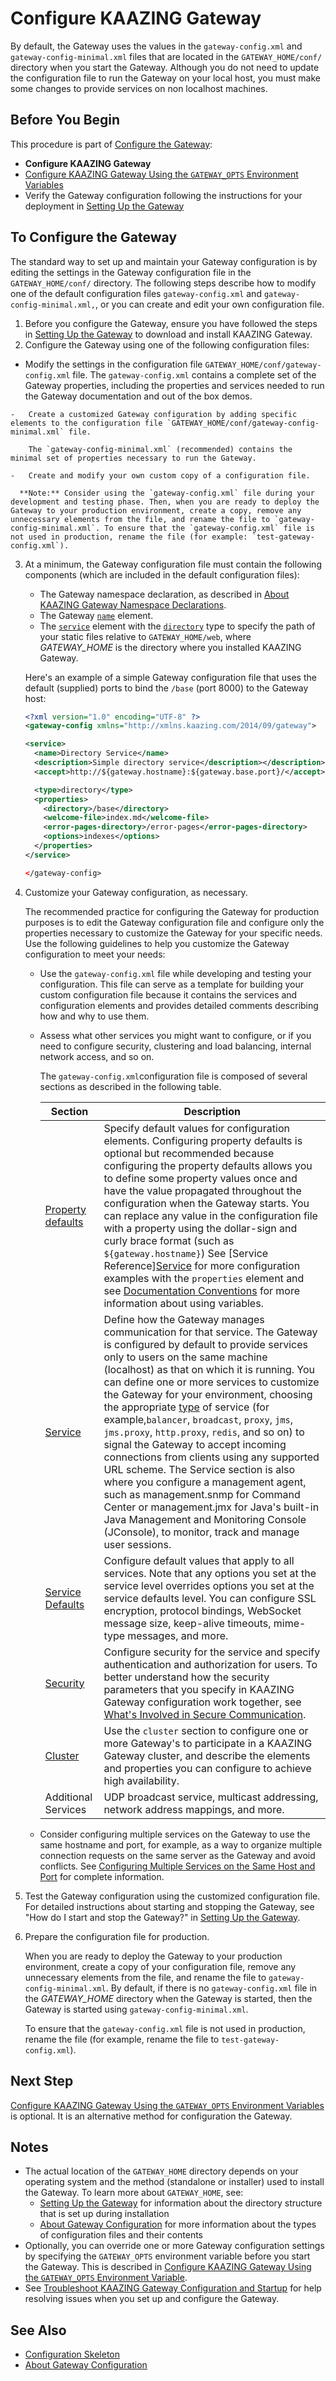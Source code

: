 Configure KAAZING Gateway
======================================================

By default, the Gateway uses the values in the `gateway-config.xml` and `gateway-config-minimal.xml` files that are located in the `GATEWAY_HOME/conf/` directory when you start the Gateway. Although you do not need to update the configuration file to run the Gateway on your local host, you must make some changes to provide services on non localhost machines.

Before You Begin
----------------

This procedure is part of [Configure the Gateway](o_configure_gateway_checklist.md):

-   **Configure KAAZING Gateway**
-   [Configure KAAZING Gateway Using the `GATEWAY_OPTS` Environment Variables](p_configure_gateway_opts.md)
-   Verify the Gateway configuration following the instructions for your deployment in [Setting Up the Gateway](../about/setup-guide.md)

To Configure the Gateway
---------------------------

The standard way to set up and maintain your Gateway configuration is by editing the settings in the Gateway configuration file in the `GATEWAY_HOME/conf/` directory. The following steps describe how to modify one of the default configuration files `gateway-config.xml` and `gateway-config-minimal.xml,`, or you can create and edit your own configuration file.

1.  Before you configure the Gateway, ensure you have followed the steps in [Setting Up the Gateway](../about/setup-guide.md) to download and install KAAZING Gateway.
2.  Configure the Gateway using one of the following configuration files:
  -   Modify the settings in the configuration file `GATEWAY_HOME/conf/gateway-config.xml` file.
        The `gateway-config.xml` contains a complete set of the Gateway properties, including the properties and services needed to run the Gateway documentation and out of the box demos.

    -   Create a customized Gateway configuration by adding specific elements to the configuration file `GATEWAY_HOME/conf/gateway-config-minimal.xml` file.

        The `gateway-config-minimal.xml` (recommended) contains the minimal set of properties necessary to run the Gateway.

    -   Create and modify your own custom copy of a configuration file.

      **Note:** Consider using the `gateway-config.xml` file during your development and testing phase. Then, when you are ready to deploy the Gateway to your production environment, create a copy, remove any unnecessary elements from the file, and rename the file to `gateway-config-minimal.xml`. To ensure that the `gateway-config.xml` file is not used in production, rename the file (for example: `test-gateway-config.xml`).

3.  At a minimum, the Gateway configuration file must contain the following components (which are included in the default configuration files):

    -   The Gateway namespace declaration, as described in [About KAAZING Gateway Namespace Declarations](c_configure_gateway_concepts.md#about-kaazing-gateway-namespace-declarations).
    -   The Gateway [`name`](../admin-reference/r_configure_gateway_service.md#service) element.
    -   The [`service`](../admin-reference/r_configure_gateway_service.md) element with the [`directory`](r_configure_gateway_service.md#directory) type to specify the path of your static files relative to `GATEWAY_HOME/web`, where *GATEWAY\_HOME* is the directory where you installed KAAZING Gateway.

    Here's an example of a simple Gateway configuration file that uses the default (supplied) ports to bind the `/base` (port 8000) to the Gateway host:

    ``` xml
    <?xml version="1.0" encoding="UTF-8" ?>
    <gateway-config xmlns="http://xmlns.kaazing.com/2014/09/gateway">

    <service>
      <name>Directory Service</name>
      <description>Simple directory service</description></description>
      <accept>http://${gateway.hostname}:${gateway.base.port}/</accept>

      <type>directory</type>
      <properties>
        <directory>/base</directory>
        <welcome-file>index.md</welcome-file>
        <error-pages-directory>/error-pages</error-pages-directory>
        <options>indexes</options>
      </properties>
    </service>

    </gateway-config>
    ```

4.  Customize your Gateway configuration, as necessary.

    The recommended practice for configuring the Gateway for production purposes is to edit the Gateway configuration file and configure only the properties necessary to customize the Gateway for your specific needs. Use the following guidelines to help you customize the Gateway configuration to meet your needs:

    -   Use the `gateway-config.xml` file while developing and testing your configuration. This file can serve as a template for building your custom configuration file because it contains the services and configuration elements and provides detailed comments describing how and why to use them.
    -   Assess what other services you might want to configure, or if you need to configure security, clustering and load balancing, internal network access, and so on.

        The `gateway-config.xml`configuration file is composed of several sections as described in the following table.

        | Section             | Description                                                                                                                                                                                                                                                                                                                                                                                                                                                                                                                        |
        |---------------------|------------------------------------------------------------------------------------------------------------------------------------------------------------------------------------------------------------------------------------------------------------------------------------------------------------------------------------------------------------------------------------------------------------------------------------------------------------------------------------------------------------------------------------|
        | [Property defaults](../about/about.md#text-conventions)  | Specify default values for configuration elements. Configuring property defaults is optional but recommended because configuring the property defaults allows you to define some property values once and have the value propagated throughout the configuration when the Gateway starts. You can replace any value in the configuration file with a property using the dollar-sign and curly brace format (such as `${gateway.hostname}`) See [Service Reference][Service](../admin-reference/r_configure_gateway_service.md) for more configuration examples with the `properties` element and see  [Documentation Conventions](../about/about.md) for more information about using variables.                                                                                     |
        | [Service](../admin-reference/r_configure_gateway_service.md#service) | Define how the Gateway manages communication for that service. The Gateway is configured by default to provide services only to users on the same machine (localhost) as that on which it is running. You can define one or more services to customize the Gateway for your environment, choosing the appropriate [type](../admin-reference/r_configure_gateway_service.md#type) of service (for example,`balancer`, `broadcast`, `proxy`, `jms`, `jms.proxy`, `http.proxy`, `redis`, and so on) to signal the Gateway to accept incoming connections from clients using any supported URL scheme.  The Service section is also where you configure a management agent, such as management.snmp for Command Center or management.jmx for Java's built-in Java Management and Monitoring Console (JConsole), to monitor, track and manage user sessions.|
        | [Service Defaults](../admin-reference/r_configure_gateway_service_defaults.md)| Configure default values that apply to all services. Note that any options you set at the service level overrides options you set at the service defaults level. You can configure SSL encryption, protocol bindings, WebSocket message size, keep-alive timeouts, mime-type messages, and more.|
        | [Security](../admin-reference/r_configure_gateway_security.md)  | Configure security for the service and specify authentication and authorization for users. To better understand how the security parameters that you specify in KAAZING Gateway configuration work together, see [What's Involved in Secure Communication](../security/u_secure_client_gateway_communication.md).|
        | [Cluster](../admin-reference/r_configure_gateway_cluster.md) | Use the `cluster` section to configure one or more Gateway's to participate in a KAAZING Gateway cluster, and describe the elements and properties you can configure to achieve high availability. |
        | Additional Services | UDP broadcast service, multicast addressing, network address mappings, and more.  |           
        
    -   Consider configuring multiple services on the Gateway to use the same hostname and port, for example, as a way to organize multiple connection requests on the same server as the Gateway and avoid conflicts. See [Configuring Multiple Services on the Same Host and Port](c_configure_gateway_multiple_services.md) for complete information.

5.  Test the Gateway configuration using the customized configuration file. For detailed instructions about starting and stopping the Gateway, see "How do I start and stop the Gateway?" in [Setting Up the Gateway](../about/setup-guide.md).
6.  Prepare the configuration file for production.

    When you are ready to deploy the Gateway to your production environment, create a copy of your configuration file, remove any unnecessary elements from the file, and rename the file to `gateway-config-minimal.xml`. By default, if there is no `gateway-config.xml` file in the *GATEWAY\_HOME* directory when the Gateway is started, then the Gateway is started using `gateway-config-minimal.xml`.

    To ensure that the `gateway-config.xml` file is not used in production, rename the file (for example, rename the file to `test-gateway-config.xml`).

Next Step
-------------------------

[Configure KAAZING Gateway Using the `GATEWAY_OPTS` Environment Variables](p_configure_gateway_opts.md) is optional. It is an alternative method for configuration the Gateway.

Notes
-----

-   The actual location of the `GATEWAY_HOME` directory depends on your operating system and the method (standalone or installer) used to install the Gateway. To learn more about `GATEWAY_HOME`, see:
    -   [Setting Up the Gateway](../about/setup-guide.md) for information about the directory structure that is set up during installation
    -   [About Gateway Configuration](c_configure_gateway_concepts.md) for more information about the types of configuration files and their contents
-   Optionally, you can override one or more Gateway configuration settings by specifying the `GATEWAY_OPTS` environment variable before you start the Gateway. This is described in [Configure KAAZING Gateway Using the `GATEWAY_OPTS` Environment Variable](p_configure_gateway_opts.md).
-   See [Troubleshoot KAAZING Gateway Configuration and Startup](../troubleshooting/p_troubleshoot_gateway_configuration.md) for help resolving issues when you set up and configure the Gateway.

See Also
--------

-   [Configuration Skeleton](r_configure_gateway_element_skeleton.md)
-   [About Gateway Configuration](c_configure_gateway_concepts.md)
